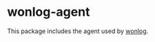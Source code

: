 # wonlog-agent

This package includes the agent used by [wonlog](https://www.github.com/devrama/wonlog).
